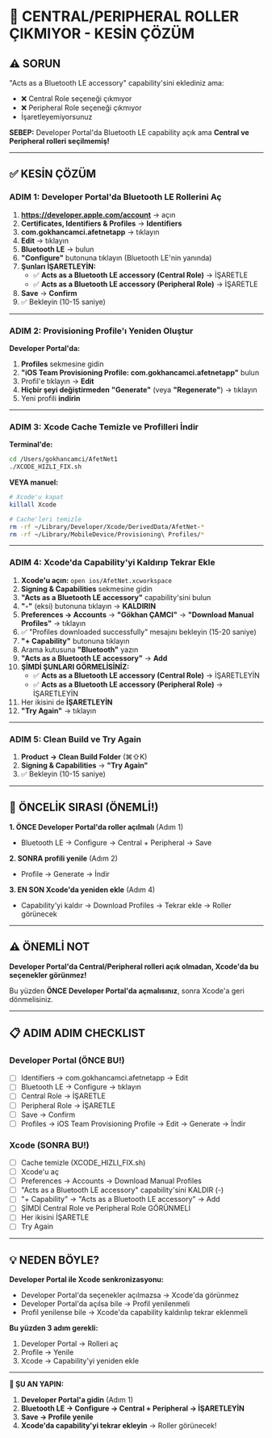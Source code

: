 # 🔴 CENTRAL/PERIPHERAL ROLLER ÇIKMIYOR - KESİN ÇÖZÜM

## ⚠️ SORUN

"Acts as a Bluetooth LE accessory" capability'sini eklediniz ama:
- ❌ Central Role seçeneği çıkmıyor
- ❌ Peripheral Role seçeneği çıkmıyor
- İşaretleyemiyorsunuz

**SEBEP:** Developer Portal'da Bluetooth LE capability açık ama **Central ve Peripheral rolleri seçilmemiş!**

---

## ✅ KESİN ÇÖZÜM

### ADIM 1: Developer Portal'da Bluetooth LE Rollerini Aç

1. **https://developer.apple.com/account** → açın
2. **Certificates, Identifiers & Profiles** → **Identifiers**
3. **com.gokhancamci.afetnetapp** → tıklayın
4. **Edit** → tıklayın
5. **Bluetooth LE** → bulun
6. **"Configure"** butonuna tıklayın (Bluetooth LE'nin yanında)
7. **Şunları İŞARETLEYİN:**
   - ✅ **Acts as a Bluetooth LE accessory (Central Role)** → İŞARETLE
   - ✅ **Acts as a Bluetooth LE accessory (Peripheral Role)** → İŞARETLE
8. **Save** → **Confirm**
9. ✅ Bekleyin (10-15 saniye)

---

### ADIM 2: Provisioning Profile'ı Yeniden Oluştur

**Developer Portal'da:**

1. **Profiles** sekmesine gidin
2. **"iOS Team Provisioning Profile: com.gokhancamci.afetnetapp"** bulun
3. Profil'e tıklayın → **Edit**
4. **Hiçbir şeyi değiştirmeden** **"Generate"** (veya **"Regenerate"**) → tıklayın
5. Yeni profili **indirin**

---

### ADIM 3: Xcode Cache Temizle ve Profilleri İndir

**Terminal'de:**

```bash
cd /Users/gokhancamci/AfetNet1
./XCODE_HIZLI_FIX.sh
```

**VEYA manuel:**

```bash
# Xcode'u kapat
killall Xcode

# Cache'leri temizle
rm -rf ~/Library/Developer/Xcode/DerivedData/AfetNet-*
rm -rf ~/Library/MobileDevice/Provisioning\ Profiles/*
```

---

### ADIM 4: Xcode'da Capability'yi Kaldırıp Tekrar Ekle

1. **Xcode'u açın:** `open ios/AfetNet.xcworkspace`
2. **Signing & Capabilities** sekmesine gidin
3. **"Acts as a Bluetooth LE accessory"** capability'sini bulun
4. **"-"** (eksi) butonuna tıklayın → **KALDIRIN**
5. **Preferences → Accounts** → **"Gökhan ÇAMCI"** → **"Download Manual Profiles"** → tıklayın
6. ✅ "Profiles downloaded successfully" mesajını bekleyin (15-20 saniye)
7. **"+ Capability"** butonuna tıklayın
8. Arama kutusuna **"Bluetooth"** yazın
9. **"Acts as a Bluetooth LE accessory"** → **Add**
10. **ŞİMDİ ŞUNLARI GÖRMELİSİNİZ:**
    - ✅ **Acts as a Bluetooth LE accessory (Central Role)** → İŞARETLEYİN
    - ✅ **Acts as a Bluetooth LE accessory (Peripheral Role)** → İŞARETLEYİN
11. Her ikisini de **İŞARETLEYİN**
12. **"Try Again"** → tıklayın

---

### ADIM 5: Clean Build ve Try Again

1. **Product → Clean Build Folder** (⌘⇧K)
2. **Signing & Capabilities** → **"Try Again"**
3. ✅ Bekleyin (10-15 saniye)

---

## 🎯 ÖNCELİK SIRASI (ÖNEMLİ!)

**1. ÖNCE Developer Portal'da roller açılmalı** (Adım 1)
   - Bluetooth LE → Configure → Central + Peripheral → Save

**2. SONRA profili yenile** (Adım 2)
   - Profile → Generate → İndir

**3. EN SON Xcode'da yeniden ekle** (Adım 4)
   - Capability'yi kaldır → Download Profiles → Tekrar ekle → Roller görünecek

---

## ⚠️ ÖNEMLİ NOT

**Developer Portal'da Central/Peripheral rolleri açık olmadan, Xcode'da bu seçenekler görünmez!**

Bu yüzden **ÖNCE Developer Portal'da açmalısınız**, sonra Xcode'a geri dönmelisiniz.

---

## 📋 ADIM ADIM CHECKLIST

### Developer Portal (ÖNCE BU!)
- [ ] Identifiers → com.gokhancamci.afetnetapp → Edit
- [ ] Bluetooth LE → Configure → tıklayın
- [ ] Central Role → İŞARETLE
- [ ] Peripheral Role → İŞARETLE
- [ ] Save → Confirm
- [ ] Profiles → iOS Team Provisioning Profile → Edit → Generate → İndir

### Xcode (SONRA BU!)
- [ ] Cache temizle (XCODE_HIZLI_FIX.sh)
- [ ] Xcode'u aç
- [ ] Preferences → Accounts → Download Manual Profiles
- [ ] "Acts as a Bluetooth LE accessory" capability'sini KALDIR (-)
- [ ] "+ Capability" → "Acts as a Bluetooth LE accessory" → Add
- [ ] ŞİMDİ Central Role ve Peripheral Role GÖRÜNMELİ
- [ ] Her ikisini İŞARETLE
- [ ] Try Again

---

## 💡 NEDEN BÖYLE?

**Developer Portal ile Xcode senkronizasyonu:**
- Developer Portal'da seçenekler açılmazsa → Xcode'da görünmez
- Developer Portal'da açılsa bile → Profil yenilenmeli
- Profil yenilense bile → Xcode'da capability kaldırılıp tekrar eklenmeli

**Bu yüzden 3 adım gerekli:**
1. Developer Portal → Rolleri aç
2. Profile → Yenile
3. Xcode → Capability'yi yeniden ekle

---

**🎯 ŞU AN YAPIN:**
1. **Developer Portal'a gidin** (Adım 1)
2. **Bluetooth LE → Configure → Central + Peripheral → İŞARETLEYİN**
3. **Save → Profile yenile**
4. **Xcode'da capability'yi tekrar ekleyin** → Roller görünecek!




